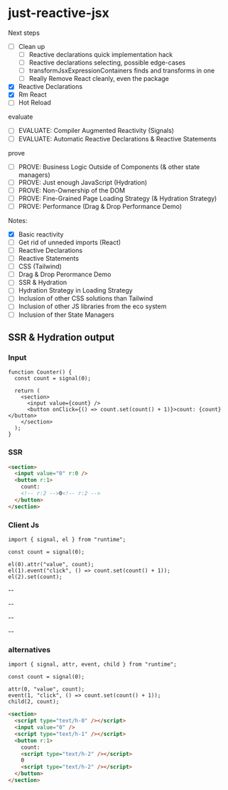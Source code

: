 # just-reactive-jsx

Next steps

- [ ] Clean up
  - [ ] Reactive declarations quick implementation hack
  - [ ] Reactive declarations selecting, possible edge-cases
  - [ ] transformJsxExpressionContainers finds and transforms in one
  - [ ] Really Remove React cleanly, even the package
- [x] Reactive Declarations
- [x] Rm React
- [ ] Hot Reload

evaluate

- [ ] EVALUATE: Compiler Augmented Reactivity (Signals)
- [ ] EVALUATE: Automatic Reactive Declarations & Reactive Statements

prove

- [ ] PROVE: Business Logic Outside of Components (& other state managers)
- [ ] PROVE: Just enough JavaScript (Hydration)
- [ ] PROVE: Non-Ownership of the DOM
- [ ] PROVE: Fine-Grained Page Loading Strategy (& Hydration Strategy)
- [ ] PROVE: Performance (Drag & Drop Performance Demo)

Notes:

- [x] Basic reactivity
- [ ] Get rid of unneded imports (React)
- [ ] Reactive Declarations
- [ ] Reactive Statements
- [ ] CSS (Tailwind)
- [ ] Drag & Drop Perormance Demo
- [ ] SSR & Hydration
- [ ] Hydration Strategy in Loading Strategy
- [ ] Inclusion of other CSS solutions than Tailwind
- [ ] Inclusion of other JS libraries from the eco system
- [ ] Inclusion of ther State Managers

## SSR & Hydration output

### Input

```tsx
function Counter() {
  const count = signal(0);

  return (
    <section>
      <input value={count} />
      <button onClick={() => count.set(count() + 1)}>count: {count}</button>
    </section>
  );
}
```

### SSR

```html
<section>
  <input value="0" r:0 />
  <button r:1>
    count:
    <!-- r:2 -->0<!-- r:2 -->
  </button>
</section>
```

### Client Js

```tsx
import { signal, el } from "runtime";

const count = signal(0);

el(0).attr("value", count);
el(1).event("click", () => count.set(count() + 1));
el(2).set(count);
```

--

--

--

--

### alternatives

```tsx
import { signal, attr, event, child } from "runtime";

const count = signal(0);

attr(0, "value", count);
event(1, "click", () => count.set(count() + 1));
child(2, count);
```

```html
<section>
  <script type="text/h-0" /></script>
  <input value="0" />
  <script type="text/h-1" /></script>
  <button r:1>
    count:
    <script type="text/h-2" /></script>
    0
    <script type="text/h-2" /></script>
  </button>
</section>
```
